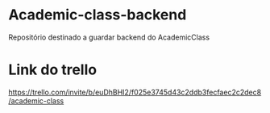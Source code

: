 # Academic-class-backend
Repositório destinado a guardar backend do AcademicClass

# Link do trello

https://trello.com/invite/b/euDhBHI2/f025e3745d43c2ddb3fecfaec2c2dec8/academic-class